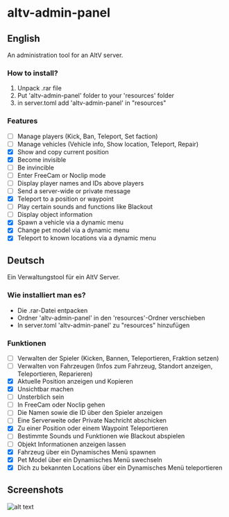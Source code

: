 # altv-admin-panel

## English

An administration tool for an AltV server.

### How to install?

1. Unpack .rar file
2. Put 'altv-admin-panel' folder to your 'resources' folder
3. in server.toml add 'altv-admin-panel' in "resources"

### Features

- [ ] Manage players (Kick, Ban, Teleport, Set faction)
- [ ] Manage vehicles (Vehicle info, Show location, Teleport, Repair)
- [x] Show and copy current position
- [x] Become invisible
- [ ] Be invincible
- [ ] Enter FreeCam or Noclip mode
- [ ] Display player names and IDs above players
- [ ] Send a server-wide or private message
- [x] Teleport to a position or waypoint
- [ ] Play certain sounds and functions like Blackout
- [ ] Display object information
- [x] Spawn a vehicle via a dynamic menu
- [x] Change pet model via a dynamic menu
- [x] Teleport to known locations via a dynamic menu

## Deutsch

Ein Verwaltungstool für ein AltV Server.

### Wie installiert man es?

- Die .rar-Datei entpacken
- Ordner 'altv-admin-panel' in den 'resources'-Ordner verschieben
- In server.toml 'altv-admin-panel' zu "resources" hinzufügen

### Funktionen

- [ ] Verwalten der Spieler (Kicken, Bannen, Teleportieren, Fraktion setzen)
- [ ] Verwalten von Fahrzeugen (Infos zum Fahrzeug, Standort anzeigen, Teleportieren, Reparieren)
- [x] Aktuelle Position anzeigen und Kopieren
- [x] Unsichtbar machen
- [ ] Unsterblich sein
- [ ] In FreeCam oder Noclip gehen
- [ ] Die Namen sowie die ID über den Spieler anzeigen
- [ ] Eine Serverweite oder Private Nachricht abschicken
- [x] Zu einer Position oder einem Waypoint Teleportieren
- [ ] Bestimmte Sounds und Funktionen wie Blackout abspielen
- [ ] Objekt Informationen anzeigen lassen
- [x] Fahrzeug über ein Dynamisches Menü spawnen
- [x] Pet Model über ein Dynamisches Menü swechseln
- [x] Dich zu bekannten Locations über ein Dynamisches Menü teleportieren

## Screenshots

![alt text](https://i.imgur.com/lk5CWrQ.png)
